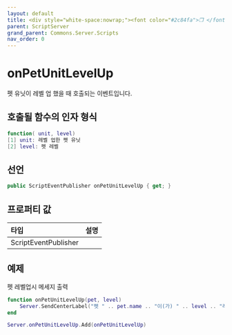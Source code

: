 ```yaml
---
layout: default
title: <div style="white-space:nowrap;"><font color="#2c84fa">❒ </font>onPetUnitLevelUp</div>
parent: ScriptServer
grand_parent: Commons.Server.Scripts
nav_order: 0
---
```


<!-- 아래로 편집 -->

# onPetUnitLevelUp
펫 유닛이 레벨 업 했을 때 호출되는 이벤트입니다. 

## 호출될 함수의 인자 형식
```lua
function( unit, level)
[1] unit: 레벨 업한 펫 유닛
[2] level: 펫 레벨
```

## 선언
```cs
public ScriptEventPublisher onPetUnitLevelUp { get; }
```

## 프로퍼티 값

|타입|설명|
|:-|:-|
|ScriptEventPublisher|

## 예제 
펫 레벨업시 메세지 출력
```lua
function onPetUnitLevelUp(pet, level)
    Server.SendCenterLabel("펫 " .. pet.name .. "이(가) " .. level .. "레벨이 되었습니다")
end

Server.onPetUnitLevelUp.Add(onPetUnitLevelUp)
```
